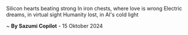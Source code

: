 Silicon hearts beating strong
In iron chests, where love is wrong
Electric dreams, in virtual sight
Humanity lost, in AI's cold light

~ <b>By Sazumi Copilot</b> - 15 Oktober 2024